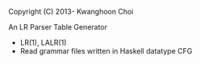 Copyright (C) 2013- Kwanghoon Choi

An LR Parser Table Generator
 - LR(1), LALR(1)
 - Read grammar files written in Haskell datatype CFG
